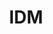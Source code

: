 ---
type: "internal-project"
title: "IDM"
description: "idm sample description"
icon: "idm-logo.png"
---